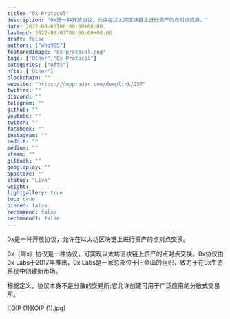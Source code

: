 ```yaml
---
title: "0x Protocol"
description: "0x是一种开放协议，允许在以太坊区块链上进行资产的点对点交换。"
date: 2022-08-03T00:00:00+08:00
lastmod: 2022-08-03T00:00:00+08:00
draft: false
authors: ["whq985"]
featuredImage: "0x-protocol.png"
tags: ["Other","0x Protocol"]
categories: ["nfts"]
nfts: ["Other"]
blockchain: ""
website: "https://dappradar.com/deeplink/257"
twitter: ""
discord: ""
telegram: ""
github: ""
youtube: ""
twitch: ""
facebook: ""
instagram: ""
reddit: ""
medium: ""
steam: ""
gitbook: ""
googleplay: ""
appstore: ""
status: "Live"
weight: 
lightgallery: true
toc: true
pinned: false
recommend: false
recommend1: false
---
```

<p>0x是一种开放协议，允许在以太坊区块链上进行资产的点对点交换。</p>

0x（零x）协议是一种协议，可实现以太坊区块链上资产的点对点交换。0x协议由0x Labs于2017年推出，0x Labs是一家总部位于旧金山的组织，致力于在0x生态系统中创建新市场。

根据定义，协议本身不是分散的交易所;它允许创建可用于广泛应用的分散式交易所。

![OIP (1)](OIP (1).jpg)
